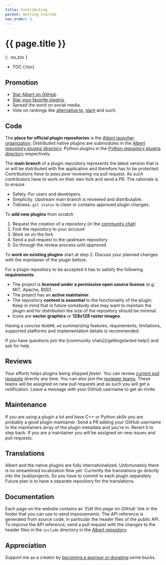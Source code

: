 ```yaml
---
title: Contributing
parent: Getting started
nav_order: 3
---
```


# {{ page.title }}
{: .no_toc }

- TOC
{:toc}

## Promotion

- [Star Albert on GitHub](https://github.com/albertlauncher/albert).
- [Star your favorite plugins](https://github.com/orgs/albertlauncher/repositories).
- Spread the word on social media.
- Vote on rankings like [alternative.to](https://alternativeto.net/software/albert/about/), [slant](https://www.slant.co/topics/3945/~app-launchers-for-unix-like-systems) and such.

## Code  

The **place for official plugin repositories** is the [Albert launcher organization](https://github.com/orgs/albertlauncher/repositories). 
Distributed native plugins are submodules in the [Albert repository plugins directory](https://github.com/albertlauncher/albert/tree/main/plugins).
Python plugins in the [Python repository plugins directory](https://github.com/albertlauncher/albert-plugin-python/tree/main/plugins) respectively.

The **main branch** of a plugin repository represents the latest version 
that is or will be distributed with the application and therefore has to be protected.
Contributions _have to pass peer reviewing_ via pull request.
As such contributors have to work on their own fork and send a PR.
The rationale is to ensure 

- Safety. For users and developers.
- Simplicity. Upstream main branch is reviewed and distributable.
- Tidiness. `git status` is clean or contains approved plugin changes.

To **add new plugins** from scratch 

1. Request the creation of a repository (in the [community chat](/gettingstarted/help/))
2. Fork the repository to your account
3. Work on on the fork
4. Send a pull request to the upstream repository
5. Go through the review process until approved

To **work on existing plugins** start at step 2.
Discuss your planned changes with the maintainer of the plugin before.

For a plugin repository to be accepted it has to satisfy the following **requirements**:
- The project is **licensed under a permissive open source license** (e.g. MIT, Apache, BSD). 
- The project has an **active maintainer**. 
- The repository **content is essential** to the functionality of the plugin. Keep in mind that in future somebody else may want to maintain the plugin and for distribution the size of the repository should be minimal. 
- Icons are **vector graphics** or **128x128 raster images**.

Having a _concise_ `README.md` summarizing features, requirements, limitations, supported platforms and implementation details is recommended.

If you have questions join the [community chats](/gettingstarted help/) and ask for help.

## Reviews

Your efforts helps plugins being shipped _faster_. 
You can review [current pull requests](https://github.com/issues/assigned?q=is%3Apr%20state%3Aopen%20org%3Aalbertlauncher) directly any time.
You can also join the [reviewer teams](https://github.com/orgs/albertlauncher/teams).
These teams will be assigned on new pull requests and as such you will get a notification.
Leave a message with your GitHub username to get an invite.

## Maintenance

If you are using a plugin a lot and have C++ or Python skills you are probably a good plugin maintainer. 
Send a PR adding your GitHub username to the maintainers array of the plugin metadata and you're in.
Revert it to step back. 
If you are a maintainer you will be assigned on new issues and pull requests.

<!--
## Changes to the core application

Currently the core app is source available and proprietary.
Changes have to be well thought out, since they often have unwanted side effects.
Lots of additions had to be reverted in the past. 
I learned my lessons and will not merge contributions carelessly.
Probably you will not have fun matching my standards of defensive code.
If you still want to work on the core, be sure to get in touch with me _before_ starting.
-->

## Translations

Albert and the native plugins are fully internationalized.
Unfortunately there is no streamlined localization flow yet. 
Currently the translations go directly into the (sub)projects.
So you have to commit to each plugin separately.
Future plan is to have a separate repository for the translations.

## Documentation

Each page on the website contains an _'Edit this page on GitHub'_ link in the footer that you can use to send improvements.
The API reference is generated from source code, in particular the header files of the public API.
To improve the API reference, send a pull request with the changes to the header files in the `include` directory in the [Albert repository](https://github.com/albertlauncher/albert/tree/main/include/albert).

## Appreciation

Support me as a creator by [becoming a sponsor or donating](/donation/) some bucks.
